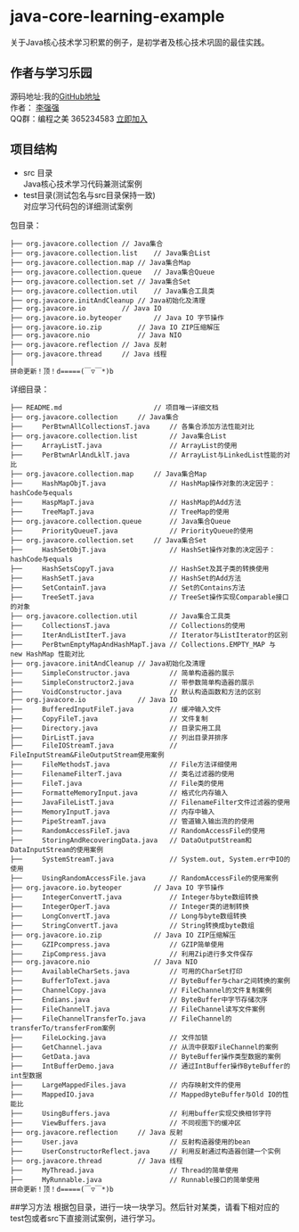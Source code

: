 # java-core-learning-example
关于Java核心技术学习积累的例子，是初学者及核心技术巩固的最佳实践。

## 作者与学习乐园
源码地址:我的[GitHub地址](https://github.com/JeffLi1993 "GitHub")<br>
作者： [李强强](http://www.bysocket.com/ "李强强")<br>
QQ群：编程之美 365234583 [立即加入](http://jq.qq.com/?_wv=1027&k=Sx4s4U "编程之美")

## 项目结构
- src 目录<br>
Java核心技术学习代码兼测试案例<br>
- test目录(测试包名与src目录保持一致)<br>
对应学习代码包的详细测试案例<br>

包目录：

	├── org.javacore.collection	// Java集合
	├── org.javacore.collection.list	// Java集合List
	├── org.javacore.collection.map	// Java集合Map
	├── org.javacore.collection.queue	// Java集合Queue
	├── org.javacore.collection.set	// Java集合Set
	├── org.javacore.collection.util	// Java集合工具类
	├── org.javacore.initAndCleanup	// Java初始化及清理
	├── org.javacore.io			// Java IO
	├── org.javacore.io.byteoper		// Java IO 字节操作
	├── org.javacore.io.zip			// Java IO ZIP压缩解压
	├── org.javacore.nio			// Java NIO
	├── org.javacore.reflection	// Java 反射
	├── org.javacore.thread		// Java 线程
	│
	拼命更新！顶！d=====(￣▽￣*)b

详细目录：

	├── README.md						// 项目唯一详细文档
	├── org.javacore.collection		// Java集合
	├── 	PerBtwnAllCollectionsT.java		// 各集合添加方法性能对比
	├── org.javacore.collection.list		// Java集合List
	├── 	ArrayListT.java					// ArrayList的使用
	├── 	PerBtwnArlAndLklT.java			// ArrayList与LinkedList性能的对比
	├── org.javacore.collection.map		// Java集合Map
	├── 	HashMapObjT.java				// HashMap操作对象的决定因子：hashCode与equals
	├── 	HaspMapT.java					// HashMap的Add方法
	├── 	TreeMapT.java					// TreeMap的使用
	├── org.javacore.collection.queue		// Java集合Queue
	├── 	PriorityQueueT.java				// PriorityQueue的使用
	├── org.javacore.collection.set		// Java集合Set
	├── 	HashSetObjT.java				// HashSet操作对象的决定因子：hashCode与equals
	├── 	HashSetsCopyT.java				// HashSet及其子类的转换使用
	├── 	HashSetT.java					// HashSet的Add方法
	├── 	SetContainT.java				// Set的Contains方法
	├── 	TreeSetT.java					// TreeSet操作实现Comparable接口的对象
	├── org.javacore.collection.util		// Java集合工具类
	├── 	CollectionsT.java				// Collections的使用	
	├── 	IterAndListIterT.java			// Iterator与ListIterator的区别
	├── 	PerBtwnEmptyMapAndHashMapT.java	// Collections.EMPTY_MAP 与 new HashMap 性能对比
	├── org.javacore.initAndCleanup	// Java初始化及清理
	├── 	SimpleConstructor.java			// 简单构造器的展示
	├── 	SimpleConstructor2.java			// 带参数简单构造器的展示
	├── 	VoidConstructor.java			// 默认构造函数和方法的区别	
	├── org.javacore.io				// Java IO
	├── 	BufferedInputFileT.java			// 缓冲输入文件
	├── 	CopyFileT.java					// 文件复制
	├── 	Directory.java					// 目录实用工具
	├── 	DirListT.java					// 列出目录并排序
	├── 	FileIOStreamT.java				// FileInputStream&FileOutputStream使用案例
	├── 	FileMethodsT.java				// File方法详细使用
	├── 	FilenameFilterT.java			// 类名过滤器的使用
	├── 	FileT.java						// File类的使用
	├── 	FormatteMemoryInput.java		// 格式化内存输入
	├── 	JavaFileListT.java				// FilenameFilter文件过滤器的使用
	├── 	MemoryInputT.java				// 内存中输入
	├── 	PipeStreamT.java				// 管道输入输出流的的使用
	├── 	RandomAccessFileT.java			// RandomAccessFile的使用
	├── 	StoringAndRecoveringData.java	// DataOutputStream和DataInputStream的使用案例
	├── 	SystemStreamT.java				// System.out, System.err中IO的使用
	├── 	UsingRandomAccessFile.java		// RandomAccessFile的使用案例
	├── org.javacore.io.byteoper		// Java IO 字节操作
	├── 	IntegerConvertT.java			// Integer与byte数组转换
	├── 	IntegerOperT.java				// Integer类的进制转换
	├── 	LongConvertT.java				// Long与byte数组转换
	├── 	StringConvertT.java				// String转换成byte数组
	├── org.javacore.io.zip				// Java IO ZIP压缩解压
	├── 	GZIPcompress.java				// GZIP简单使用
	├── 	ZipCompress.java				// 利用Zip进行多文件保存
	├── org.javacore.nio				// Java NIO
	├── 	AvailableCharSets.java		 	// 可用的CharSet打印
	├── 	BufferToText.java				// ByteBuffer与char之间转换的案例
	├── 	ChannelCopy.java				// FileChannel的文件复制案例
	├── 	Endians.java					// ByteBuffer中字节存储次序
	├── 	FileChannelT.java				// FileChannel读写文件案例
	├── 	FileChannelTransferTo.java		// FileChannel的transferTo/transferFrom案例
	├── 	FileLocking.java				// 文件加锁
	├── 	GetChannel.java					// 从流中获取FileChannel的案例
	├── 	GetData.java					// ByteBuffer操作类型数据的案例
	├── 	IntBufferDemo.java				// 通过IntBuffer操作ByteBuffer的int型数据
	├── 	LargeMappedFiles.java			// 内存映射文件的使用
	├── 	MappedIO.java					// MappedByteBuffer与Old IO的性能比
	├── 	UsingBuffers.java				// 利用buffer实现交换相邻字符
	├── 	ViewBuffers.java				// 不同视图下的缓冲区
	├── org.javacore.reflection		// Java 反射
	├── 	User.java						// 反射构造器使用的bean
	├── 	UserConstructorReflect.java		// 利用反射通过构造器创建一个实例
	├── org.javacore.thread			// Java 线程
	├── 	MyThread.java					// Thread的简单使用
	├── 	MyRunnable.java					// Runnable接口的简单使用
	拼命更新！顶！d=====(￣▽￣*)b

##学习方法
根据包目录，进行一块一块学习。然后针对某类，请看下相对应的test包或者src下直接测试案例，进行学习。
